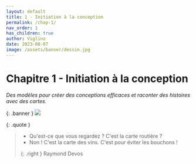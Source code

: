 ```yaml
---
layout: default
title: 1 - Initiation à la conception
permalink: /chap-1/
nav_order: 1
has_children: true
author: Viglino
date: 2023-08-07
image: /assets/banner/dessin.jpg
---
```

# Chapitre 1 - Initiation à la conception

*Des modèles pour créer des conceptions efficaces et raconter des histoires avec des cartes.*

{: .banner }
![](/Macarte-MI/assets/banner/dessin.jpg)

{: .quote }
> - Qu'est-ce que vous regardez ? C'est la carte routière ? 
> - Non ! C'est la carte des vins. C'est pour éviter les bouchons !
>
> {: .right }
> Raymond Devos